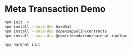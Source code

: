 # Meta Transaction Demo

```sh
npm init -y
npm install --save-dev hardhat
npm install --save-dev @openzeppelin/contracts
npm install --save-dev @nomicfoundation/hardhat-toolbox
```

```sh
npx hardhat init
```